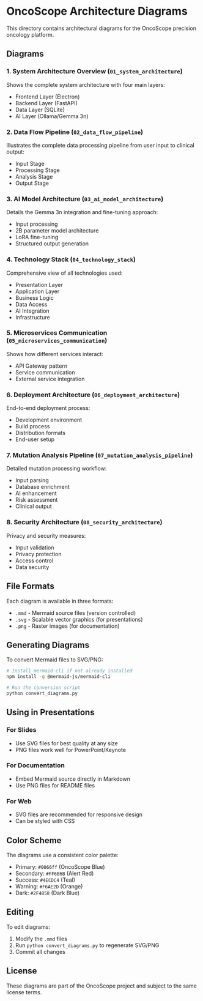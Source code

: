 # OncoScope Architecture Diagrams

This directory contains architectural diagrams for the OncoScope precision oncology platform.

## Diagrams

### 1. System Architecture Overview (`01_system_architecture`)
Shows the complete system architecture with four main layers:
- Frontend Layer (Electron)
- Backend Layer (FastAPI)
- Data Layer (SQLite)
- AI Layer (Ollama/Gemma 3n)

### 2. Data Flow Pipeline (`02_data_flow_pipeline`)
Illustrates the complete data processing pipeline from user input to clinical output:
- Input Stage
- Processing Stage
- Analysis Stage
- Output Stage

### 3. AI Model Architecture (`03_ai_model_architecture`)
Details the Gemma 3n integration and fine-tuning approach:
- Input processing
- 2B parameter model architecture
- LoRA fine-tuning
- Structured output generation

### 4. Technology Stack (`04_technology_stack`)
Comprehensive view of all technologies used:
- Presentation Layer
- Application Layer
- Business Logic
- Data Access
- AI Integration
- Infrastructure

### 5. Microservices Communication (`05_microservices_communication`)
Shows how different services interact:
- API Gateway pattern
- Service communication
- External service integration

### 6. Deployment Architecture (`06_deployment_architecture`)
End-to-end deployment process:
- Development environment
- Build process
- Distribution formats
- End-user setup

### 7. Mutation Analysis Pipeline (`07_mutation_analysis_pipeline`)
Detailed mutation processing workflow:
- Input parsing
- Database enrichment
- AI enhancement
- Risk assessment
- Clinical output

### 8. Security Architecture (`08_security_architecture`)
Privacy and security measures:
- Input validation
- Privacy protection
- Access control
- Data security

## File Formats

Each diagram is available in three formats:
- `.mmd` - Mermaid source files (version controlled)
- `.svg` - Scalable vector graphics (for presentations)
- `.png` - Raster images (for documentation)

## Generating Diagrams

To convert Mermaid files to SVG/PNG:

```bash
# Install mermaid-cli if not already installed
npm install -g @mermaid-js/mermaid-cli

# Run the conversion script
python convert_diagrams.py
```

## Using in Presentations

### For Slides
- Use SVG files for best quality at any size
- PNG files work well for PowerPoint/Keynote

### For Documentation
- Embed Mermaid source directly in Markdown
- Use PNG files for README files

### For Web
- SVG files are recommended for responsive design
- Can be styled with CSS

## Color Scheme

The diagrams use a consistent color palette:
- Primary: `#0066ff` (OncoScope Blue)
- Secondary: `#FF6B6B` (Alert Red)
- Success: `#4ECDC4` (Teal)
- Warning: `#F6AE2D` (Orange)
- Dark: `#2F4858` (Dark Blue)

## Editing

To edit diagrams:
1. Modify the `.mmd` files
2. Run `python convert_diagrams.py` to regenerate SVG/PNG
3. Commit all changes

## License

These diagrams are part of the OncoScope project and subject to the same license terms.